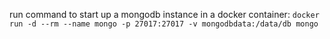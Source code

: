 run command to start up a mongodb instance in a docker container:
`docker run -d --rm --name mongo -p 27017:27017 -v mongodbdata:/data/db mongo`
